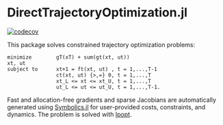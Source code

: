 # DirectTrajectoryOptimization.jl
[![codecov](https://codecov.io/gh/thowell/DirectTrajectoryOptimization.jl/branch/main/graph/badge.svg?token=821EI7HJEL)](https://codecov.io/gh/thowell/DirectTrajectoryOptimization.jl)

This package solves constrained trajectory optimization problems: 

```
minimize        gT(xT) + sum(gt(xt, ut))
xt, ut
subject to      xt+1 = ft(xt, ut) , t = 1,...,T-1 
                ct(xt, ut) {>,=} 0, t = 1,...,T
                xt_L <= xt <= xt_U, t = 1,...,T 
                ut_L <= ut <= ut_U, t = 1,...,T-1.
```

Fast and allocation-free gradients and sparse Jacobians are automatically generated using [Symbolics.jl](https://github.com/JuliaSymbolics/Symbolics.jl) for user-provided costs, constraints, and dynamics. The problem is solved with [Ipopt](https://coin-or.github.io/Ipopt/).

